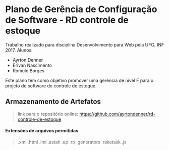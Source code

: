 # Plano de Gerência de Configuração de Software - RD controle de estoque
Trabalho realizado para disciplina Desenvolvimento para Web pela UFG, INF 2017.
Alunos: 
* Ayrton Denner
* Erivan Nascimento
* Romulo Borges
 
Este plano tem como objetivo promover uma gerência de nível F para o projeto de software de controle de estoque.

## Armazenamento de Artefatos


> link para o repositório online: https://github.com/ayrtondenner/rd-controle-de-estoque

#### Extensões de arquivos permitidas
> .xml			.html			.iml
> .astah		.ep			.rb
> .generators		.raketask		.js
